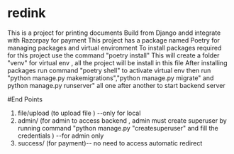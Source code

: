 # redink
This is a project for printing documents
Build from Django andd integrate with Razorpay for payment 
This project has a package named Poetry for managing packages and virtual environment 
To install packages required for this project use the command "poetry install" 
This will create a folder "venv" for virtual env , all the project will be install in this file
After installing packages run command "poetry shell"  to activate virtual env
then run "python manage.py makemigrations","python manage.py migrate" and python manage.py runserver" all one after another to start backend server 


#End Points 
1. file/upload (to upload file ) --only for local 
2. admin/ (for admin to access backend , admin must create superuser by running command "python manage.py "createsuperuser" and fill the credentials ) --for admin only 
3. success/ (for payment)-- no need to access automatic redirect


